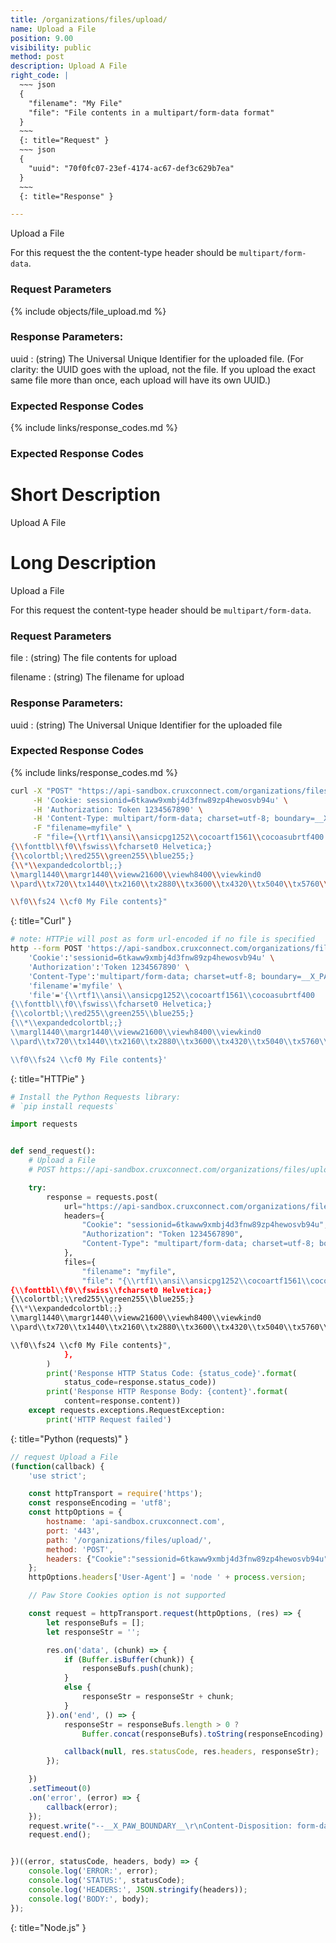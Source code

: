 ```yaml
---
title: /organizations/files/upload/
name: Upload a File
position: 9.00
visibility: public
method: post
description: Upload A File
right_code: |
  ~~~ json
  {
    "filename": "My File"
    "file": "File contents in a multipart/form-data format"
  }
  ~~~
  {: title="Request" }
  ~~~ json
  {
    "uuid": "70f0fc07-23ef-4174-ac67-def3c629b7ea"
  }
  ~~~
  {: title="Response" }

---
```

Upload a File

For this request the the content-type header should be `multipart/form-data`.

### Request Parameters

{% include objects/file_upload.md %}

### Response Parameters:

uuid
: (string) The Universal Unique Identifier for the uploaded file. (For clarity: the UUID goes with the upload, not the file. If you upload the exact same file more than once, each upload will have its own UUID.)

### Expected Response Codes

{% include links/response_codes.md %}

### Expected Response Codes

# Short Description
Upload A File

# Long Description
Upload a File

For this request the content-type header should be `multipart/form-data`.

### Request Parameters

file
: (string) The file contents for upload

filename
: (string) The filename for upload

### Response Parameters:

uuid
: (string) The Universal Unique Identifier for the uploaded file

### Expected Response Codes

{% include links/response_codes.md %}


~~~ bash
curl -X "POST" "https://api-sandbox.cruxconnect.com/organizations/files/upload/" \
     -H 'Cookie: sessionid=6tkaww9xmbj4d3fnw89zp4hewosvb94u' \
     -H 'Authorization: Token 1234567890' \
     -H 'Content-Type: multipart/form-data; charset=utf-8; boundary=__X_PAW_BOUNDARY__' \
     -F "filename=myfile" \
     -F "file={\\rtf1\\ansi\\ansicpg1252\\cocoartf1561\\cocoasubrtf400
{\\fonttbl\\f0\\fswiss\\fcharset0 Helvetica;}
{\\colortbl;\\red255\\green255\\blue255;}
{\\*\\expandedcolortbl;;}
\\margl1440\\margr1440\\vieww21600\\viewh8400\\viewkind0
\\pard\\tx720\\tx1440\\tx2160\\tx2880\\tx3600\\tx4320\\tx5040\\tx5760\\tx6480\\tx7200\\tx7920\\tx8640\\pardirnatural\\partightenfactor0

\\f0\\fs24 \\cf0 My File contents}"

~~~
{: title="Curl" }

~~~ bash
# note: HTTPie will post as form url-encoded if no file is specified
http --form POST 'https://api-sandbox.cruxconnect.com/organizations/files/upload/' \
    'Cookie':'sessionid=6tkaww9xmbj4d3fnw89zp4hewosvb94u' \
    'Authorization':'Token 1234567890' \
    'Content-Type':'multipart/form-data; charset=utf-8; boundary=__X_PAW_BOUNDARY__' \
    'filename'='myfile' \
    'file'='{\\rtf1\\ansi\\ansicpg1252\\cocoartf1561\\cocoasubrtf400
{\\fonttbl\\f0\\fswiss\\fcharset0 Helvetica;}
{\\colortbl;\\red255\\green255\\blue255;}
{\\*\\expandedcolortbl;;}
\\margl1440\\margr1440\\vieww21600\\viewh8400\\viewkind0
\\pard\\tx720\\tx1440\\tx2160\\tx2880\\tx3600\\tx4320\\tx5040\\tx5760\\tx6480\\tx7200\\tx7920\\tx8640\\pardirnatural\\partightenfactor0

\\f0\\fs24 \\cf0 My File contents}'

~~~
{: title="HTTPie" }

~~~ python
# Install the Python Requests library:
# `pip install requests`

import requests


def send_request():
    # Upload a File
    # POST https://api-sandbox.cruxconnect.com/organizations/files/upload/

    try:
        response = requests.post(
            url="https://api-sandbox.cruxconnect.com/organizations/files/upload/",
            headers={
                "Cookie": "sessionid=6tkaww9xmbj4d3fnw89zp4hewosvb94u",
                "Authorization": "Token 1234567890",
                "Content-Type": "multipart/form-data; charset=utf-8; boundary=__X_PAW_BOUNDARY__",
            },
            files={
                "filename": "myfile",
                "file": "{\\rtf1\\ansi\\ansicpg1252\\cocoartf1561\\cocoasubrtf400
{\\fonttbl\\f0\\fswiss\\fcharset0 Helvetica;}
{\\colortbl;\\red255\\green255\\blue255;}
{\\*\\expandedcolortbl;;}
\\margl1440\\margr1440\\vieww21600\\viewh8400\\viewkind0
\\pard\\tx720\\tx1440\\tx2160\\tx2880\\tx3600\\tx4320\\tx5040\\tx5760\\tx6480\\tx7200\\tx7920\\tx8640\\pardirnatural\\partightenfactor0

\\f0\\fs24 \\cf0 My File contents}",
            },
        )
        print('Response HTTP Status Code: {status_code}'.format(
            status_code=response.status_code))
        print('Response HTTP Response Body: {content}'.format(
            content=response.content))
    except requests.exceptions.RequestException:
        print('HTTP Request failed')

~~~
{: title="Python (requests)" }

~~~ javascript
// request Upload a File
(function(callback) {
    'use strict';

    const httpTransport = require('https');
    const responseEncoding = 'utf8';
    const httpOptions = {
        hostname: 'api-sandbox.cruxconnect.com',
        port: '443',
        path: '/organizations/files/upload/',
        method: 'POST',
        headers: {"Cookie":"sessionid=6tkaww9xmbj4d3fnw89zp4hewosvb94u","Authorization":"Token 1234567890","Content-Type":"multipart/form-data; charset=utf-8; boundary=__X_PAW_BOUNDARY__"}
    };
    httpOptions.headers['User-Agent'] = 'node ' + process.version;

    // Paw Store Cookies option is not supported

    const request = httpTransport.request(httpOptions, (res) => {
        let responseBufs = [];
        let responseStr = '';

        res.on('data', (chunk) => {
            if (Buffer.isBuffer(chunk)) {
                responseBufs.push(chunk);
            }
            else {
                responseStr = responseStr + chunk;
            }
        }).on('end', () => {
            responseStr = responseBufs.length > 0 ?
                Buffer.concat(responseBufs).toString(responseEncoding) : responseStr;

            callback(null, res.statusCode, res.headers, responseStr);
        });

    })
    .setTimeout(0)
    .on('error', (error) => {
        callback(error);
    });
    request.write("--__X_PAW_BOUNDARY__\r\nContent-Disposition: form-data; name=\"filename\"\r\n\r\nmyfile\r\n--__X_PAW_BOUNDARY__\r\nContent-Disposition: form-data; name=\"file\"; filename=\"MyFile.rtf\"\r\nContent-Type: text/rtf\r\n\r\n{\\rtf1\\ansi\\ansicpg1252\\cocoartf1561\\cocoasubrtf400\n{\\fonttbl\\f0\\fswiss\\fcharset0 Helvetica;}\n{\\colortbl;\\red255\\green255\\blue255;}\n{\\*\\expandedcolortbl;;}\n\\margl1440\\margr1440\\vieww21600\\viewh8400\\viewkind0\n\\pard\\tx720\\tx1440\\tx2160\\tx2880\\tx3600\\tx4320\\tx5040\\tx5760\\tx6480\\tx7200\\tx7920\\tx8640\\pardirnatural\\partightenfactor0\n\n\\f0\\fs24 \\cf0 My File contents}\r\n--__X_PAW_BOUNDARY__--\r\n")
    request.end();


})((error, statusCode, headers, body) => {
    console.log('ERROR:', error);
    console.log('STATUS:', statusCode);
    console.log('HEADERS:', JSON.stringify(headers));
    console.log('BODY:', body);
});

~~~
{: title="Node.js" }
